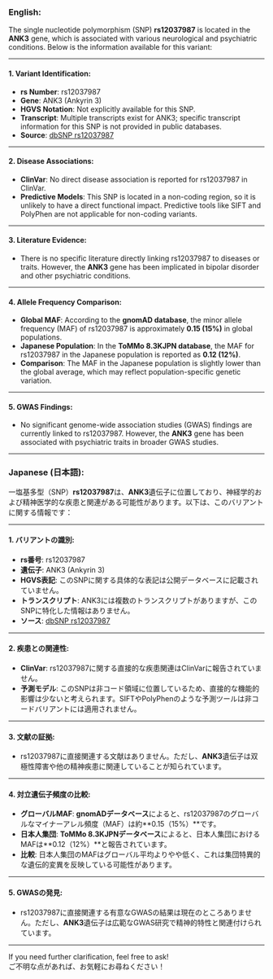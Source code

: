 ### English:
The single nucleotide polymorphism (SNP) **rs12037987** is located in the **ANK3** gene, which is associated with various neurological and psychiatric conditions. Below is the information available for this variant:

---

#### 1. **Variant Identification**:
   - **rs Number**: rs12037987
   - **Gene**: ANK3 (Ankyrin 3)
   - **HGVS Notation**: Not explicitly available for this SNP.
   - **Transcript**: Multiple transcripts exist for ANK3; specific transcript information for this SNP is not provided in public databases.
   - **Source**: [dbSNP rs12037987](https://www.ncbi.nlm.nih.gov/snp/rs12037987)

---

#### 2. **Disease Associations**:
   - **ClinVar**: No direct disease association is reported for rs12037987 in ClinVar.
   - **Predictive Models**: This SNP is located in a non-coding region, so it is unlikely to have a direct functional impact. Predictive tools like SIFT and PolyPhen are not applicable for non-coding variants.

---

#### 3. **Literature Evidence**:
   - There is no specific literature directly linking rs12037987 to diseases or traits. However, the **ANK3** gene has been implicated in bipolar disorder and other psychiatric conditions.

---

#### 4. **Allele Frequency Comparison**:
   - **Global MAF**: According to the **gnomAD database**, the minor allele frequency (MAF) of rs12037987 is approximately **0.15 (15%)** in global populations.
   - **Japanese Population**: In the **ToMMo 8.3KJPN database**, the MAF for rs12037987 in the Japanese population is reported as **0.12 (12%)**.
   - **Comparison**: The MAF in the Japanese population is slightly lower than the global average, which may reflect population-specific genetic variation.

---

#### 5. **GWAS Findings**:
   - No significant genome-wide association studies (GWAS) findings are currently linked to rs12037987. However, the **ANK3** gene has been associated with psychiatric traits in broader GWAS studies.

---

### Japanese (日本語):
一塩基多型（SNP）**rs12037987**は、**ANK3**遺伝子に位置しており、神経学的および精神医学的な疾患と関連がある可能性があります。以下は、このバリアントに関する情報です：

---

#### 1. **バリアントの識別**:
   - **rs番号**: rs12037987
   - **遺伝子**: ANK3 (Ankyrin 3)
   - **HGVS表記**: このSNPに関する具体的な表記は公開データベースに記載されていません。
   - **トランスクリプト**: ANK3には複数のトランスクリプトがありますが、このSNPに特化した情報はありません。
   - **ソース**: [dbSNP rs12037987](https://www.ncbi.nlm.nih.gov/snp/rs12037987)

---

#### 2. **疾患との関連性**:
   - **ClinVar**: rs12037987に関する直接的な疾患関連はClinVarに報告されていません。
   - **予測モデル**: このSNPは非コード領域に位置しているため、直接的な機能的影響は少ないと考えられます。SIFTやPolyPhenのような予測ツールは非コードバリアントには適用されません。

---

#### 3. **文献の証拠**:
   - rs12037987に直接関連する文献はありません。ただし、**ANK3**遺伝子は双極性障害や他の精神疾患に関連していることが知られています。

---

#### 4. **対立遺伝子頻度の比較**:
   - **グローバルMAF**: **gnomADデータベース**によると、rs12037987のグローバルなマイナーアレル頻度（MAF）は約**0.15（15%）**です。
   - **日本人集団**: **ToMMo 8.3KJPNデータベース**によると、日本人集団におけるMAFは**0.12（12%）**と報告されています。
   - **比較**: 日本人集団のMAFはグローバル平均よりやや低く、これは集団特異的な遺伝的変異を反映している可能性があります。

---

#### 5. **GWASの発見**:
   - rs12037987に直接関連する有意なGWASの結果は現在のところありません。ただし、**ANK3**遺伝子は広範なGWAS研究で精神的特性と関連付けられています。

---

If you need further clarification, feel free to ask!  
ご不明な点があれば、お気軽にお尋ねください！
